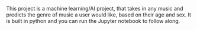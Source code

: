 This project is a machine learning/AI project, that takes in any music and predicts the genre of music a user would like, based on their age and sex.
It is built in python and you can run the Jupyter notebook to follow along.
